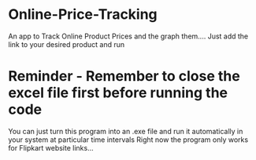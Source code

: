 # Online-Price-Tracking
An app to Track Online Product Prices and the graph them....
Just add the link to your desired product and run
# Reminder - Remember to close the excel file first before running the code
You can just turn this program into an .exe file and run it automatically in your system at particular time intervals
Right now the program only works for Flipkart website links...
